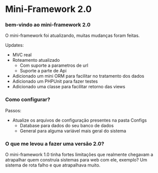 # Mini-Framework 2.0

### bem-vindo ao mini-framework 2.0
O mini-framework foi atualizando, muitas mudanças foram feitas.

Updates:
- MVC real
- Roteamento atualizado
  - Com suporte a parametros de url
  - Suporte a parte de Api
- Adicionado um mini ORM para facilitar no tratamento dos dados
- Adicionado um PHPUnit para fazer testes
- Adicionado uma classe para facilitar retorno das views

### Como configurar?
Passos:
- Atualize os arquivos de configuração presentes na pasta Configs
  - Database para dados do seu banco de dados
  - General para alguma variável mais geral do sistema

### O que me levou a fazer uma versão 2.0?
O mini-framework 1.0 tinha fortes limitações que realmente chegavam a atrapalhar quem construía sistemas para web com ele, exemplo? Um sistema de rota falho e que atrapalhava muito.